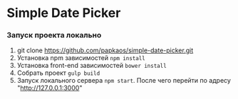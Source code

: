 # Simple Date Picker

### Запуск проекта локально
1. git clone https://github.com/papkaos/simple-date-picker.git
2. Установка npm зависимостей `npm install`
3. Установка front-end зависимостей `bower install`
4. Собрать проект `gulp build`
5. Запуск локального сервера `npm start`. После чего перейти по адресу "http://127.0.0.1:3000"
